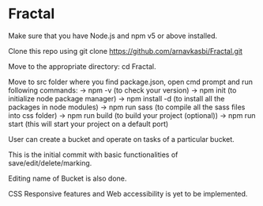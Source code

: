 # Fractal

Make sure that you have Node.js and npm v5 or above installed.

Clone this repo using git clone https://github.com/arnavkasbi/Fractal.git

Move to the appropriate directory: cd Fractal.

Move to src folder where you find package.json, open cmd prompt and run following commands: -> npm -v (to check your version) -> npm init (to initialize node package manager) -> npm install -d (to install all the packages in node modules) -> npm run sass (to compile all the sass files into css folder) -> npm run build (to build your project (optional)) -> npm run start (this will start your project on a default port)

User can create a bucket and operate on tasks of a particular bucket.

This is the initial commit with basic functionalities of save/edit/delete/marking. 

Editing name of Bucket is also done.

CSS Responsive features and Web accessibility is yet to be implemented.